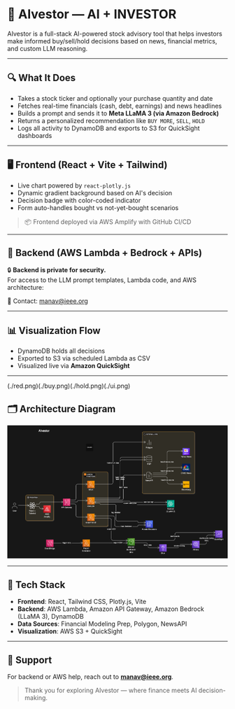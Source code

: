 # 🧠 AIvestor — AI + INVESTOR

AIvestor is a full-stack AI-powered stock advisory tool that helps investors make informed buy/sell/hold decisions based on news, financial metrics, and custom LLM reasoning.

---

## 🔍 What It Does

- Takes a stock ticker and optionally your purchase quantity and date
- Fetches real-time financials (cash, debt, earnings) and news headlines
- Builds a prompt and sends it to **Meta LLaMA 3 (via Amazon Bedrock)**
- Returns a personalized recommendation like `BUY MORE`, `SELL`, `HOLD`
- Logs all activity to DynamoDB and exports to S3 for QuickSight dashboards

---

## 🖥️ Frontend (React + Vite + Tailwind)

- Live chart powered by `react-plotly.js`
- Dynamic gradient background based on AI's decision
- Decision badge with color-coded indicator
- Form auto-handles bought vs not-yet-bought scenarios

> 📦 Frontend deployed via AWS Amplify with GitHub CI/CD

---

## 🧠 Backend (AWS Lambda + Bedrock + APIs)

🔒 **Backend is private for security.**  
For access to the LLM prompt templates, Lambda code, and AWS architecture:

📩 Contact: [manav@ieee.org](mailto:manav@ieee.org)


---

## 📊 Visualization Flow

- DynamoDB holds all decisions
- Exported to S3 via scheduled Lambda as CSV
- Visualized live via **Amazon QuickSight**

---
(./red.png)(./buy.png)(./hold.png)(./ui.png)
## 🗂️ Architecture Diagram

![AIvestor Architecture](./diagram-export-5-5-2025-8_41_49-PM.png)

---

## 🔧 Tech Stack

- **Frontend**: React, Tailwind CSS, Plotly.js, Vite
- **Backend**: AWS Lambda, Amazon API Gateway, Amazon Bedrock (LLaMA 3), DynamoDB
- **Data Sources**: Financial Modeling Prep, Polygon, NewsAPI
- **Visualization**: AWS S3 + QuickSight

---

## 💬 Support
For backend or AWS help, reach out to **manav@ieee.org**.

> Thank you for exploring AIvestor — where finance meets AI decision-making.
